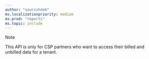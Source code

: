 ```yaml
---
author: "sourishdeb"
ms.localizationpriority: medium
ms.prod: "reports"
ms.topic: include
---
```


<!-- markdownlint-disable MD041-->
>[!NOTE]
>This API is only for CSP partners who want to access their billed and unbilled data for a tenant.

